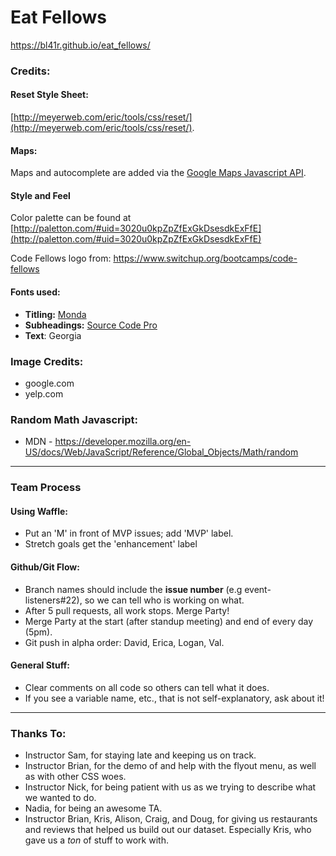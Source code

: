 # Eat Fellows

https://bl41r.github.io/eat_fellows/

### Credits:

#### Reset Style Sheet:
 [http://meyerweb.com/eric/tools/css/reset/](http://meyerweb.com/eric/tools/css/reset/).

#### Maps:

Maps and autocomplete are added via the [Google Maps Javascript API](https://developers.google.com/maps/documentation/javascript/).

#### Style and Feel

Color palette can be found at [http://paletton.com/#uid=3020u0kpZpZfExGkDsesdkExFfE](http://paletton.com/#uid=3020u0kpZpZfExGkDsesdkExFfE)

Code Fellows logo from: https://www.switchup.org/bootcamps/code-fellows

#### Fonts used:

* **Titling:** [Monda](https://fonts.google.com/specimen/Monda?selection.family=Monda:400,700&query=Monda)
* **Subheadings:** [Source Code Pro](https://fonts.google.com/specimen/Source+Code+Pro?query=source+code+pro)
* **Text**: Georgia

### Image Credits:

* google.com
* yelp.com

### Random Math Javascript:

* MDN - https://developer.mozilla.org/en-US/docs/Web/JavaScript/Reference/Global_Objects/Math/random

---

### Team Process ###

#### Using Waffle:

* Put an 'M' in front of MVP issues; add 'MVP' label.
* Stretch goals get the 'enhancement' label

#### Github/Git Flow:

* Branch names should include  the **issue number** (e.g event-listeners#22), so we can tell who is working on what.
* After 5 pull requests, all work stops. Merge Party!
* Merge Party at the start (after standup meeting) and end of every day (5pm).
* Git push in alpha order: David, Erica, Logan, Val.

#### General Stuff:

* Clear comments on all code so others can tell what it does.
* If you see a variable name, etc., that is not self-explanatory, ask about it!

---

### Thanks To:
* Instructor Sam, for staying late and keeping us on track.
* Instructor Brian, for the demo of and help with the flyout menu, as well as with other CSS woes.
* Instructor Nick, for being patient with us as we trying to describe what we wanted to do.
* Nadia, for being an awesome TA.
* Instructor Brian, Kris, Alison, Craig, and Doug, for giving us restaurants and reviews that helped us build out our dataset. Especially Kris, who gave us a *ton* of stuff to work with.
